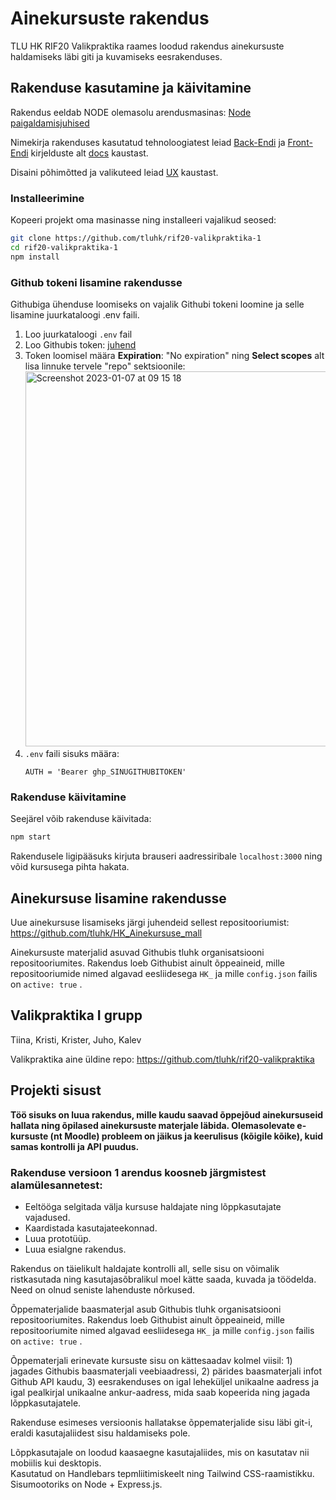 # Ainekursuste rakendus

TLU HK RIF20 Valikpraktika raames loodud rakendus ainekursuste haldamiseks läbi giti ja kuvamiseks eesrakenduses.

## Rakenduse kasutamine ja käivitamine

Rakendus eeldab NODE olemasolu arendusmasinas: [Node paigaldamisjuhised](https://nodejs.org/en/download/)

Nimekirja rakenduses kasutatud tehnoloogiatest leiad [Back-Endi](docs/content/backend/) ja [Front-Endi](docs/content/frontend/) kirjelduste alt [docs](docs) kaustast.

Disaini põhimõtted ja valikuteed leiad [UX](docs/content/ux/) kaustast.

### Installeerimine

Kopeeri projekt oma masinasse ning installeeri vajalikud seosed:

```bash
git clone https://github.com/tluhk/rif20-valikpraktika-1
cd rif20-valikpraktika-1
npm install
```

### Github tokeni lisamine rakendusse

Githubiga ühenduse loomiseks on vajalik Githubi tokeni loomine ja selle lisamine juurkataloogi .env faili.
1. Loo juurkataloogi `.env` fail
2. Loo Githubis token: [juhend](https://docs.github.com/en/enterprise-server@3.4/authentication/keeping-your-account-and-data-secure/creating-a-personal-access-token)
3. Token loomisel määra **Expiration**: "No expiration" ning **Select scopes** alt lisa linnuke tervele "repo" sektsioonile: <img width="600" alt="Screenshot 2023-01-07 at 09 15 18" src="https://user-images.githubusercontent.com/62253084/211138976-dde411be-4d47-4676-a6a8-8d24ce396e25.png">
4. `.env` faili sisuks määra:
   ```
   AUTH = 'Bearer ghp_SINUGITHUBITOKEN'
   ```

### Rakenduse käivitamine

Seejärel võib rakenduse käivitada:

```bash
npm start
```

Rakendusele ligipääsuks kirjuta brauseri aadressiribale `localhost:3000` ning võid kursusega pihta hakata.

## Ainekursuse lisamine rakendusse

Uue ainekursuse lisamiseks järgi juhendeid sellest repositooriumist: https://github.com/tluhk/HK_Ainekursuse_mall

Ainekursuste materjalid asuvad Githubis tluhk organisatsiooni repositooriumites. Rakendus loeb Githubist ainult õppeaineid, mille repositooriumide nimed algavad eesliidesega `HK_` ja mille `config.json` failis on `active: true` .

## Valikpraktika I grupp

Tiina, Kristi, Krister, Juho, Kalev

Valikpraktika aine üldine repo: https://github.com/tluhk/rif20-valikpraktika

## Projekti sisust

**Töö sisuks on luua rakendus, mille kaudu saavad õppejõud ainekursuseid hallata ning õpilased ainekursuste materjale läbida.
Olemasolevate e-kursuste (nt Moodle) probleem on jäikus ja keerulisus (kõigile kõike), kuid samas kontrolli ja API puudus.**

### Rakenduse versioon 1 arendus koosneb järgmistest alamülesannetest:

- Eeltööga selgitada välja kursuse haldajate ning lõppkasutajate vajadused.
- Kaardistada kasutajateekonnad.
- Luua prototüüp.
- Luua esialgne rakendus.

Rakendus on täielikult haldajate kontrolli all, selle sisu on võimalik ristkasutada ning kasutajasõbralikul moel kätte saada, kuvada ja töödelda. Need on olnud seniste lahenduste nõrkused.

Õppematerjalide baasmaterjal asub Githubis tluhk organisatsiooni repositooriumites. Rakendus loeb Githubist ainult õppeaineid, mille repositooriumite nimed algavad eesliidesega `HK_` ja mille `config.json` failis on `active: true` .

Õppematerjali erinevate kursuste sisu on kättesaadav kolmel viisil: 1) jagades Githubis baasmaterjali veebiaadressi, 2) pärides baasmaterjali infot Github API kaudu, 3) eesrakenduses on igal leheküljel unikaalne aadress ja igal pealkirjal unikaalne ankur-aadress, mida saab kopeerida ning jagada lõppkasutajatele.

Rakenduse esimeses versioonis hallatakse õppematerjalide sisu läbi git-i,  eraldi kasutajaliidest sisu haldamiseks pole.

Lõppkasutajale on loodud kaasaegne kasutajaliides, mis on kasutatav nii mobiilis kui desktopis.  
Kasutatud on Handlebars tepmliitimiskeelt ning Tailwind CSS-raamistikku.
Sisumootoriks on Node + Express.js.

